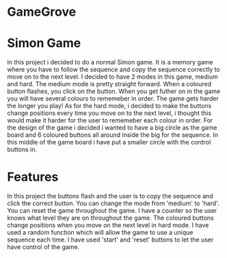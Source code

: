 # GameGrove
# Simon Game
In this project i decided to do a normal Simon game. It is a memory game where you have to follow the sequence and copy the sequence correctly to move on to the next level. I decided to have 2 modes in this game, medium and hard. The medium mode is pretty straight forward. When a coloured button flashes, you click on the button. When you get futher on in the game you will have several colours to rememeber in order. The game gets harder the longer you play! As for the hard mode, i decided to make the buttons change positions every time you move on to the next level, i thought this would make it harder for the user to rememeber each colour in order. For the design of the game i decided i wanted to have a big circle as the game board and 6 coloured buttons all around inside the big for the sequence. In this middle of the game board i have put a smaller circle with the control buttons in.
# Features
In this project the buttons flash and the user is to copy the sequence and click the correct button.
You can change the mode from 'medium' to 'hard'.
You can reset the game throughout the game.
I have a counter so the user knows what level they are on throughout the game.
The coloured buttons change positions when you move on the next level in hard mode.
I have used a random function which will allow the game to use a unique sequence each time.
I have used 'start' and 'reset' buttons to let the user have control of the game.
